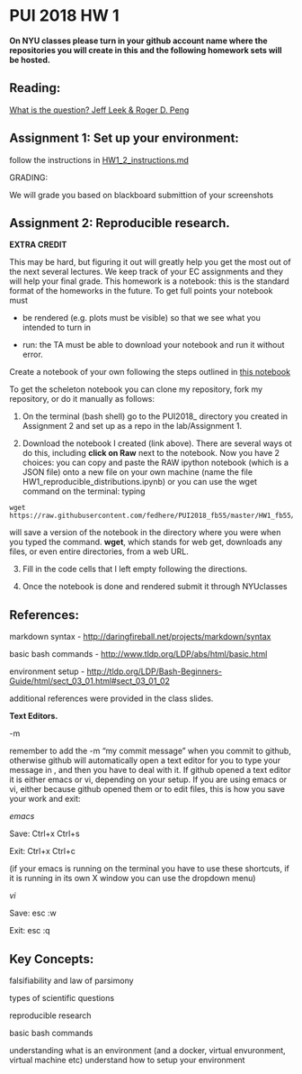 # PUI 2018 HW 1

**On NYU classes please turn in your github account name where the repositories you will create in this and the following homework sets will be hosted.**

## Reading:

[What is the question? Jeff Leek & Roger D. Peng](https://www.d.umn.edu/~kgilbert/ened5560-1/The%20Research%20Question-2015-Leek-1314-5.pdf)

## Assignment 1: Set up your environment:

follow the instructions in [HW1_2_instructions.md](https://github.com/fedhere/PUI2018_fb55/blob/master/HW1_fb55/HW1_2_instructions.md)

GRADING: 

We will grade you based on blackboard submittion of your screenshots

## Assignment 2:  Reproducible research.

**EXTRA CREDIT**

This may be hard, but figuring it out will greatly help you get the most out of the next several lectures. We keep track of your EC assignments and they will help your final grade. This homework is a notebook: this is the standard format of the homeworks in the future. To get full points your notebook must

- be rendered (e.g. plots must be visible) so that we see what you intended to turn in

- run: the TA must be able to download your notebook and run it without error. 

Create a notebook of your own following the steps outlined in [this notebook](https://github.com/fedhere/PUI2018_fb55/blob/master/HW1_fb55/HW1_3_instructions.ipynb)

To get the scheleton notebook you can clone my repository, fork my repository, or do it manually as follows:

1) On the terminal (bash shell) go to the PUI2018_<NYUid> directory you created in Assignment 2 and set up as a repo in the lab/Assignment 1.

2) Download the notebook I created (link above). There are several ways ot do this, including  **click on Raw** next to the notebook. 
Now you have 2 choices: you can copy and paste the RAW ipython notebook (which is  a JSON file) onto a new file on your own machine (name the file HW1_reproducible_distributions.ipynb) or you can use the wget command on the terminal: typing 
```
wget https://raw.githubusercontent.com/fedhere/PUI2018_fb55/master/HW1_fb55/HW1_3_instructions.ipynb
```
will save a version of the notebook in the directory where you were when you typed the command. **wget**, which stands for web get, downloads any files, or even entire directories, from a web URL.

3) Fill in the code cells that I left empty following the directions.

4) Once the notebook is done and rendered submit it through NYUclasses







## References:

markdown syntax - http://daringfireball.net/projects/markdown/syntax

basic bash commands - http://www.tldp.org/LDP/abs/html/basic.html

environment setup - http://tldp.org/LDP/Bash-Beginners-Guide/html/sect_03_01.html#sect_03_01_02

additional references were provided in the class slides.

**Text Editors.**

-m

remember to add the -m “my commit message” when you commit to github, otherwise github will automatically open a text editor for you to type your message in , and then you have to deal with it. If github opened a text editor it is either emacs or vi, depending on your setup. If you are using emacs or vi, either because github opened them or to edit files, this is how you save your work and exit:


*emacs* 

Save: Ctrl+x Ctrl+s

Exit: Ctrl+x Ctrl+c

(if your emacs is running on the terminal you have to use these shortcuts, if it is running in its own X window you can use the dropdown menu)


*vi*

Save: esc :w

Exit: esc :q


## Key Concepts:

falsifiability and law of parsimony

types of scientific questions

reproducible research

basic bash commands

understanding what is an environment (and a docker, virtual envuronment, virtual machine etc)
understand how to setup your environment




